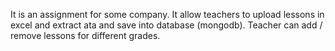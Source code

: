 It is an assignment for some company. It allow teachers to upload lessons in excel and extract ata and save into database (mongodb). Teacher can add / remove lessons for different grades.
